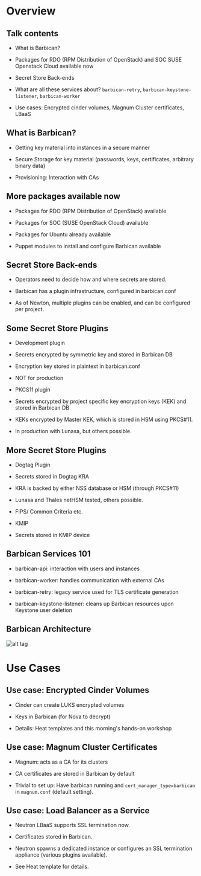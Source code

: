 # Overview

## Talk contents

* What is Barbican?

* Packages for RDO (RPM Distribution of OpenStack) and SOC SUSE Openstack Cloud available now

* Secret Store Back-ends

* What are all these services about? `barbican-retry`, `barbican-keystone-listener`, `barbican-worker`

* Use cases: Encrypted cinder volumes, Magnum Cluster certificates, LBaaS

## What is Barbican?

* Getting key material into instances in a secure manner

* Secure Storage for key material (passwords, keys, certificates, arbitrary binary data)

* Provisioning: Interaction with CAs

<!--
Barbican has three main tasks: distributing and storing key material,
and interaction with CAs.

OpenStack instances need various secrets, such as SSL keys, passwords to
authenticate against databases or APIs outside an instance or encryption
keys to access storage volumes. Barbican can get these into an instance
in a secure, auditable manner.

Since instances may be short-lived, it also provides secure, long-term
storage for such secrets. If an instance is rebuilt - as can happen in a
cloud based setup - its secrets can be retrieved from Barbican's secret
storage using a Keystone token.

Last but not least, instances can use Barbican to access certificate
authorities supported by Barbican plugins to submit certificate sign
requests to these CAs through a uniform API.

-->

## More packages available now

* Packages for RDO (RPM Distribution of OpenStack) available

* Packages for SOC (SUSE OpenStack Cloud) available

* Packages for Ubuntu already available

* Puppet modules to install and configure Barbican available

<!--

Puppet modules https://github.com/openstack/puppet-barbican have been
tested against RDO and are currently running in puppet integration tests.
A Crowbar Barclamp (Chef cookbook along with Crowbar Web UI integration) has
been developed and tested for SUSE OpenStack Cloud 7:

https://github.com/crowbar/crowbar-openstack/tree/master/chef/cookbooks/barbican

-->

## Secret Store Back-ends

* Operators need to decide how and where secrets are stored.

* Barbican has a plugin infrastructure, configured in barbican.conf

* As of Newton, multiple plugins can be enabled, and can be configured per project.

<!--

Configuring multiple plugins is useful when you need to provide different levels
of security. Secrets used by a development or test project could use the basic
development plugin, while some secrets may require a FIPS common criteria
certified storage mechanism using an HSM

-->

## Some Secret Store Plugins

* Development plugin
 * Secrets encrypted by symmetric key and stored in Barbican DB
 * Encryption key stored in plaintext in barbican.conf
 * NOT for production

* PKCS11 plugin
 * Secrets encrypted by project specific key encryption keys (KEK) and stored in Barbican DB
 * KEKs encrypted by Master KEK, which is stored in HSM using PKCS#11.
 * In production with Lunasa, but others possible.

## More Secret Store Plugins

* Dogtag Plugin
 * Secrets stored in Dogtag KRA
 * KRA is backed by either NSS database or HSM (through PKCS#11)
 * Lunasa and Thales netHSM tested, others possible.
 * FIPS/ Common Criteria etc.

* KMIP

 * Secrets stored in KMIP device

## Barbican Services 101

* barbican-api: interaction with users and instances

* barbican-worker: handles communication with external
  CAs

* barbican-retry: legacy service used for TLS certificate generation

* barbican-keystone-listener: cleans up Barbican resources upon
  Keystone user deletion

<!--

barbican-api is Barbican's main point of contact for the outside world.
Users use it to create secrets, secret containers and
certificates. Instances use it to retrieve their secrets and submit
their certificate sign requests. A note on operations: this should be
run using some sort of WSGI enabled web server. If you install a
package, this won't be a problem SUSE and Ubuntu provide Apache
configuration for running barbican-api using mod_wsgi, while RDO
provides configuration for running it in the gunicorn web server.
The Barbican puppet modules set up Barbican by default over Apache using
mod_wsgi.

barbican-worker is a RabbitMQ driven service that handles communicating
with external CAs for certificate signing requests. It's possible to
have an arbitrary number of workers Synchronization between workers
happens by the consumption of RabbitMQ messages being atomic.

barbican-retry is only used to support TLS certificate generation. It is
scheduled to be removed at some point now. As a rule, you won't need the
retry process for asymmetric and symmetric key generation

barbican-keystone-listener is a cleanup tool that eavesdrops on
Keystone's RabbitMQ queues and cleans up Barbican resources when
projects/users get deleted.
-->

## Barbican Architecture
![alt tag](http://docs.openstack.org/developer/barbican/_images/barbican-overall-architecture.gif)

# Use Cases

## Use case: Encrypted Cinder Volumes

* Cinder can create LUKS encrypted volumes

* Keys in Barbican (for Nova to decrypt)

* Details: Heat templates and this morning's hands-on workshop

<!--

With the help of Barbican, Cinder can create LUKS encrypted volumes. For this
to work, Cinder will store the encryption key in a Barbican, where Nova can
later retrieve it upon attaching the volume to an instance. Nova will then
create a decrypted device mapper block device on the compute node the target
compute node resides on and attach it to the instance.

You may already have tried your hand at encrypted volumes in this morning's
"Secure Your Cinder" workshop. If you missed the workshop, don't worry. The
slides for this talk are publicly available (We'll provide a link at the end)
and we prepared a Heat template and instructions for creating encrypted Cinder
volumes. For the Heat template to work you may need to adjust some
configuration and you will have to apply a patch. See the READMEs in the
heat-templates/ directory and below for details.

-->

## Use case: Magnum Cluster Certificates

* Magnum: acts as a CA for its clusters

* CA certificates are stored in Barbican by default

* Trivial to set up: Have barbican running and `cert_manager_type=barbican` in
  `magnum.conf` (default setting).

<!--

This one is a bit more mundane. When Magnum creates a cluster of multiple
instances and the container orchestration engine riding herd on these instances
(such as Kubernetes) is using SSL, all instances need SSL certificates signed
by a CA. Magnum generates such a CA for each cluster and stores its keys in
Barbican. The instances then use the Magnum API to retrieve the CA's
certificate and submit CSRs for their own certificates to Magnum.

This is trivial to set up so we haven't provided a heat template. All you need
is make sure your OpenStack cloud is running Barbican when you roll out Magnum
and ensure the cert_manager setting in magnum.conf is at its default of
"barbican".

-->

## Use case: Load Balancer as a Service

* Neutron LBaaS supports SSL termination now.

* Certificates stored in Barbican.

* Neutron spawns a dedicated instance or configures an SSL termination
  appliance (various plugins available).

* See Heat template for details.

<!--

Finally, we've got another non-trivial use case: SSL termination on Neutron's
Load Balancer as a Service. This requires the neutron_lbaas plugin in Neutron
to be enabled.

Conceptually it's fairly simple: Neutron's got tons of backend drivers for Load
Balancer as a Service. A fair amount of these (not least Neutron's own haproxy
driver) support SSL. neutron_lbaas takes care of storing these certificates for
deferred operations that may happen well after load balancer creation (for
instance in a failover scenario) and passes them into its drivers as required.
For storing the secrets it uses a Barbican secret container.

We created another Heat template for building such a SSL enabled Neutron load
balancer. You'll find this template in the talk's repository as well. Again,
you'll need to configure some things for this to work. See our READMEs and the
comments in the Heat templates for details.

-->
